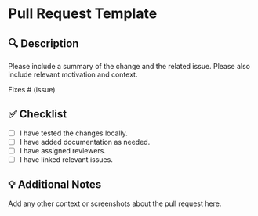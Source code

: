# Pull Request Template

## 🔍 Description

Please include a summary of the change and the related issue. Please also include relevant motivation and context.

Fixes # (issue)

## ✅ Checklist

- [ ] I have tested the changes locally.
- [ ] I have added documentation as needed.
- [ ] I have assigned reviewers.
- [ ] I have linked relevant issues.

## 💡 Additional Notes

Add any other context or screenshots about the pull request here.
